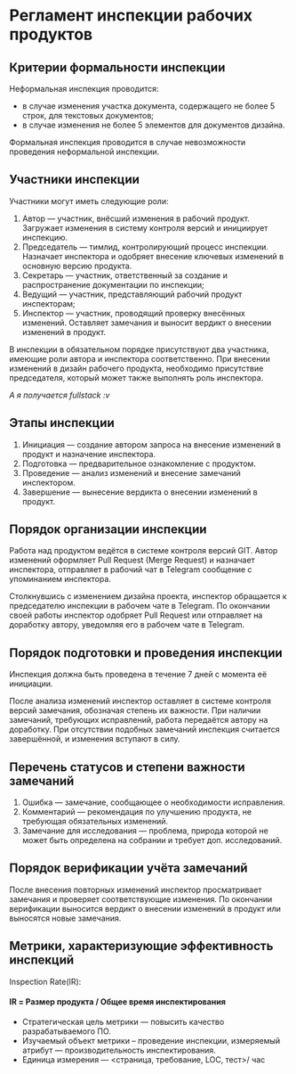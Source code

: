 # Регламент инспекции рабочих продуктов

## Критерии формальности инспекции

Неформальная инспекция проводится:

- в случае изменения участка документа, содержащего не более 5 строк, для текстовых документов;
- в случае изменения не более 5 элементов для документов дизайна.

Формальная инспекция проводится в случае невозможности проведения неформальной инспекции.


## Участники инспекции

Участники могут иметь следующие роли:

1. Автор — участник, внёсший изменения в рабочий продукт. Загружает изменения в систему контроля версий и инициирует
   инспекцию.
2. Председатель — тимлид, контролирующий процесс инспекции. Назначает инспектора и одобряет внесение
   ключевых изменений в основную версию продукта.
3. Секретарь — участник, ответственный за создание и распространение документации по инспекции;
4. Ведущий — участник, представляющий рабочий продукт инспекторам;
5. Инспектор — участник, проводящий проверку внесённых изменений. Оставляет замечания и выносит вердикт о внесении
   изменений в продукт.

В инспекции в обязательном порядке присутствуют два участника, имеющие роли автора и инспектора соответственно. При 
внесении изменений в дизайн рабочего продукта, необходимо присутствие председателя, который может также выполнять
роль инспектора.

*А я получается fullstack :v*

## Этапы инспекции

1. Инициация — создание автором запроса на внесение изменений в продукт и назначение инспектора.
2. Подготовка — предварительное ознакомление с продуктом.
3. Проведение — анализ изменений и внесение замечаний инспектором.
4. Завершение — вынесение вердикта о внесении изменений в продукт.

## Порядок организации инспекции

Работа над продуктом ведётся в системе контроля версий GIT. Автор изменений оформляет Pull Request (Merge Request) и
назначает инспектора, отправляет в рабочий чат в Telegram сообщение с упоминанием инспектора.

Столкнувшись с изменением дизайна проекта, инспектор обращается к председателю инспекции в рабочем чате в Telegram. По
окончании своей работы инспектор одобряет Pull Request или отправляет на доработку автору, уведомляя его в рабочем чате
в Telegram.

## Порядок подготовки и проведения инспекции

Инспекция должна быть проведена в течение 7 дней с момента её инициации.

После анализа изменений инспектор оставляет в системе контроля версий замечания, обозначая степень их важности. При
наличии замечаний, требующих исправлений, работа передаётся автору на доработку. При отсутствии подобных замечаний
инспекция считается завершённой, и изменения вступают в силу.

## Перечень статусов и степени важности замечаний
1. Ошибка — замечание, сообщающее о необходимости исправления.
2. Комментарий — рекомендация по улучшению продукта, не требующая обязательных изменений.
3. Замечание для исследования  — проблема, природа которой не может быть определена на собрании и требует доп. исследований.

## Порядок верификации учёта замечаний

После внесения повторных изменений инспектор просматривает замечания и проверяет соответствующие изменения. По окончании
верификации выносится вердикт о внесении изменений в продукт или выносятся новые замечания.

## Метрики, характеризующие эффективность инспекций

Inspection Rate(IR): 

#### IR = Размер продукта / Общее время инспектирования

- Стратегическая цель метрики — повысить качество разрабатываемого ПО.
- Изучаемый объект метрики – проведение инспекции, измеряемый атрибут — производительность инспектирования.
- Единица измерения — <страница, требование, LOC, тест>/ час